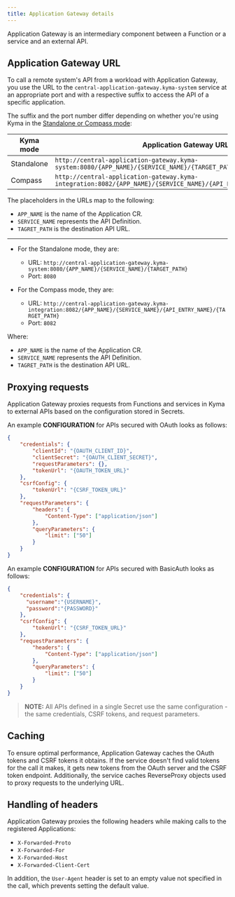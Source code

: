 ```yaml
---
title: Application Gateway details
---
```


Application Gateway is an intermediary component between a Function or a service and an external API.

## Application Gateway URL

To call a remote system's API from a workload with Application Gateway, you use the URL to the `central-application-gateway.kyma-system` service at an appropriate port and with a respective suffix to access the API of a specific application.

The suffix and the port number differ depending on whether you're using Kyma in the [Standalone or Compass mode](../01-overview/main-areas/application-connectivity/README.md):

| Kyma mode | Application Gateway URL | Port number |
|-----------|-------------------------|-------------|
| Standalone | `http://central-application-gateway.kyma-system:8080/{APP_NAME}/{SERVICE_NAME}/{TARGET_PATH}` | `8080` |
| Compass | `http://central-application-gateway.kyma-integration:8082/{APP_NAME}/{SERVICE_NAME}/{API_ENTRY_NAME}/{TARGET_PATH}` | `8082` |

The placeholders in the URLs map to the following:

- `APP_NAME` is the name of the Application CR.
- `SERVICE_NAME` represents the API Definition.
- `TAGRET_PATH` is the destination API URL.

--------

- For the Standalone mode, they are:
  - URL: `http://central-application-gateway.kyma-system:8080/{APP_NAME}/{SERVICE_NAME}/{TARGET_PATH}`
  - Port: `8080`
  
- For the Compass mode, they are:
  - URL: `http://central-application-gateway.kyma-integration:8082/{APP_NAME}/{SERVICE_NAME}/{API_ENTRY_NAME}/{TARGET_PATH}`
  - Port: `8082`

Where:

- `APP_NAME` is the name of the Application CR.
- `SERVICE_NAME` represents the API Definition.
- `TAGRET_PATH` is the destination API URL.

## Proxying requests
<!-- TODO: describe the structure of the Secret storing credentials -->
Application Gateway proxies requests from Functions and services in Kyma to external APIs based on the configuration stored in Secrets.

An example **CONFIGURATION** for APIs secured with OAuth looks as follows:

```json
{
    "credentials": {
        "clientId": "{OAUTH_CLIENT_ID}",
        "clientSecret": "{OAUTH_CLIENT_SECRET}",
        "requestParameters": {},
        "tokenUrl": "{OAUTH_TOKEN_URL}"
    },
    "csrfConfig": {
        "tokenUrl": "{CSRF_TOKEN_URL}"
    },
    "requestParameters": {
        "headers": {
            "Content-Type": ["application/json"]
        },
        "queryParameters": {
            "limit": ["50"]
        }
    }
}
```

An example **CONFIGURATION** for APIs secured with BasicAuth looks as follows:

```json
{
    "credentials": {
      "username":"{USERNAME}",
      "password":"{PASSWORD}"
    },
    "csrfConfig": {
        "tokenUrl": "{CSRF_TOKEN_URL}"
    },
    "requestParameters": {
        "headers": {
            "Content-Type": ["application/json"]
        },
        "queryParameters": {
            "limit": ["50"]
        }
    }
}
```

> **NOTE:** All APIs defined in a single Secret use the same configuration - the same credentials, CSRF tokens, and request parameters.

## Caching

To ensure optimal performance, Application Gateway caches the OAuth tokens and CSRF tokens it obtains. If the service doesn't find valid tokens for the call it makes, it gets new tokens from the OAuth server and the CSRF token endpoint.
Additionally, the service caches ReverseProxy objects used to proxy requests to the underlying URL.

## Handling of headers

Application Gateway proxies the following headers while making calls to the registered Applications:

- `X-Forwarded-Proto`
- `X-Forwarded-For`
- `X-Forwarded-Host`
- `X-Forwarded-Client-Cert`

In addition, the `User-Agent` header is set to an empty value not specified in the call, which prevents setting the default value.
